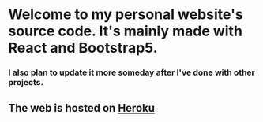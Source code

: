 # Welcome to my personal website's source code. It's mainly made with React and Bootstrap5.

### I also plan to update it more someday after I've done with other projects.

## The web is hosted on [Heroku](https://personal-profile-e567d41ba980.herokuapp.com/)